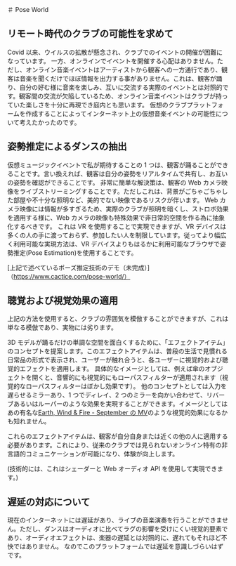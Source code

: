 ＃ Pose World

## リモート時代のクラブの可能性を求めて

Covid 以来、ウイルスの拡散が懸念され、クラブでのイベントの開催が困難になっています。
一方、オンラインでイベントを開催する心配はありません。ただし、オンライン音楽イベントはアーティストから観客への一方通行であり、観客は音楽を聞くだけでほぼ情報を出力する事がありません。これは、観客が踊り、自分の好む様に音楽を楽しみ、互いに交流する実際のイベントとは対照的です。観客間の交流が欠陥しているため、オンライン音楽イベントはクラブが持っていた楽しさを十分に再現でき庭内とも思います。
仮想のクラブプラットフォームを作成することによってインターネット上の仮想音楽イベントの可能性について考えたかったのです。

## 姿勢推定によるダンスの抽出

仮想ミュージックイベントで私が期待することの 1 つは、観客が踊ることができることです。言い換えれば、観客は自分の姿勢をリアルタイムで共有し、お互いの姿勢を確認ができることです。
非常に簡単な解決策は、観客の Web カメラ映像をライブストリーミングすることです。ただしこれは、背景がごちゃごちゃした部屋や不十分な照明など、美的でない映像であるリスクが伴います。
Web カメラ映像には情報が多すぎるため、実際のクラブが照明を暗くし、ストロボ効果を適用する様に、Web カメラの映像も特殊効果で非日常的空間を作る為に抽象化するべきです。
これは VR を使用することで実現できますが、VR デバイスは多くの人の手に渡っておらず、参加したい人を制限しています。従ってより幅広く利用可能な実現方法は、VR デバイスよりもはるかに利用可能なブラウザで姿勢推定(Pose Estimation)を使用することです。

[上記で述べているポーズ推定技術のデモ（未完成）]（https://www.cactice.com/pose-world/）

## 聴覚および視覚効果の適用

上記の方法を使用すると、クラブの雰囲気を模倣することができますが、これは単なる模倣であり、実物には劣ります。

3D モデルが踊るだけの単調な空間を面白くするために、「エフェクトアイテム」のコンセプトを提案します。このエフェクトアイテムは、普段の生活で見慣れる日常品の形式で表示され、ユーザーが触れ合うと、各ユーザーに視覚的および聴覚的エフェクトを適用します。
具体的なイメージとしては、例えば傘のオブジェクトを開くと、音響的にも視覚的にもローパスフィルターが適用されます（視覚的なローパスフィルターはぼかし効果です）。
他のコンセプトとしては入力を遅らせるミラーあり、1 つでディレイ、2 つのミラーを向かい合わせて、リバーブあるいはルーパーのような効果を実現することができます。イメージとしてはあの有名な[Earth, Wind & Fire - September の MV](https://www.youtube.com/watch?v=Gs069dndIYk)のような視覚的効果になるかも知れません。

これらのエフェクトアイテムは、観客が自分自身または近くの他の人に適用する必要があります。これにより、従来のクラブでは見られないオンライン特有の非言語的コミュニケーションが可能になり、体験が向上します。

(技術的には、これはシェーダーと Web オーディオ API を使用して実現できます。)

## 遅延の対応について

現在のインターネットには遅延があり、ライブの音楽演奏を行うことができません。ただし、ダンスはオーディオに比べてラグの影響を受けにくい視覚的要素であり、オーディオエフェクトは、楽器の遅延とは対照的に、遅れてもそれほど不快ではありません。
なのでこのプラットフォームでは遅延を意識しづらいはずです。
